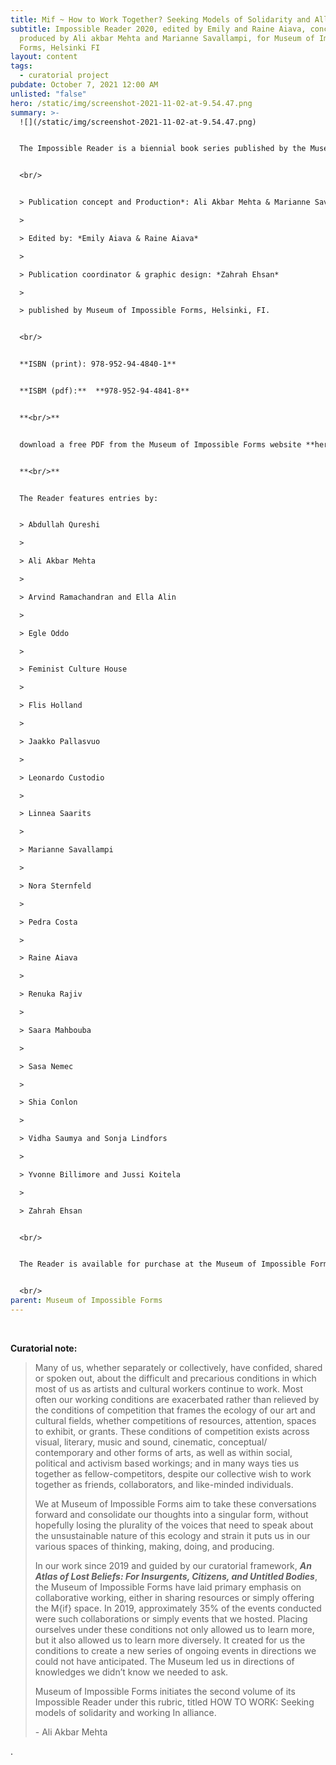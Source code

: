 ```yaml
---
title: Mif ~ How to Work Together? Seeking Models of Solidarity and Alliance
subtitle: Impossible Reader 2020, edited by Emily and Raine Aiava, conceived and
  produced by Ali akbar Mehta and Marianne Savallampi, for Museum of Impossible
  Forms, Helsinki FI
layout: content
tags:
  - curatorial project
pubdate: October 7, 2021 12:00 AM
unlisted: "false"
hero: /static/img/screenshot-2021-11-02-at-9.54.47.png
summary: >-
  ![](/static/img/screenshot-2021-11-02-at-9.54.47.png)


  The Impossible Reader is a biennial book series published by the Museum of Impossible Forms. The theme of the 2020 reader is **How to Work Together – Seeking models of solidarity and alliance**. It gathers a selection of essays, writings and poems on and around the topic of collective working practices. The publication also reflects and celebrates the past four years of operations of the Museum of Impossible Forms cultural centre in Kontula.


  <br/> 


  > Publication concept and Production*: Ali Akbar Mehta & Marianne Savallampi*

  >

  > Edited by: *Emily Aiava & Raine Aiava*

  >

  > Publication coordinator & graphic design: *Zahrah Ehsan*

  >

  > published by Museum of Impossible Forms, Helsinki, FI. 


  <br/>


  **ISBN (print): 978-952-94-4840-1**


  **ISBM (pdf):**  **978-952-94-4841-8**


  **<br/>**


  download a free PDF from the Museum of Impossible Forms website **here**


  **<br/>**


  The Reader features entries by:


  > Abdullah Qureshi

  >

  > Ali Akbar Mehta

  >

  > Arvind Ramachandran and Ella Alin

  >

  > Egle Oddo

  >

  > Feminist Culture House

  >

  > Flis Holland

  >

  > Jaakko Pallasvuo

  >

  > Leonardo Custodio

  >

  > Linnea Saarits

  >

  > Marianne Savallampi

  >

  > Nora Sternfeld

  >

  > Pedra Costa

  >

  > Raine Aiava

  >

  > Renuka Rajiv

  >

  > Saara Mahbouba

  >

  > Sasa Nemec

  >

  > Shia Conlon

  >

  > Vidha Saumya and Sonja Lindfors

  >

  > Yvonne Billimore and Jussi Koitela

  >

  > Zahrah Ehsan


  <br/>


  The Reader is available for purchase at the Museum of Impossible Forms.


  <br/>
parent: Museum of Impossible Forms
---
```

<br/>

**Curatorial note:**

> Many of us, whether separately or collectively, have confided, shared or spoken out, about the difficult and precarious conditions in which most of us as artists and cultural workers continue to work. Most often our working conditions are exacerbated rather than relieved by the conditions of competition that frames the ecology of our art and cultural fields, whether competitions of resources, attention, spaces to exhibit, or grants. These conditions of competition exists across visual, literary, music and sound, cinematic, conceptual/ contemporary and other forms of arts, as well as within social, political and activism based workings; and in many ways ties us together as fellow-competitors, despite our collective wish to work together as friends, collaborators, and like-minded individuals.
>
> We at Museum of Impossible Forms aim to take these conversations forward and consolidate our thoughts into a singular form, without hopefully losing the plurality of the voices that need to speak about the unsustainable nature of this ecology and strain it puts us in our various spaces of thinking, making, doing, and producing.  
>
> In our work since 2019 and guided by our curatorial framework, ***An Atlas of Lost Beliefs: For Insurgents, Citizens, and Untitled Bodies***, the Museum of Impossible Forms have laid primary emphasis on collaborative working, either in sharing resources or simply offering the M{if} space. In 2019, approximately 35% of the events conducted were such collaborations or simply events that we hosted. Placing ourselves under these conditions not only allowed us to learn more, but it also allowed us to learn more diversely. It created for us the conditions to create a new series of ongoing events in directions we could not have anticipated. The Museum led us in directions of knowledges we didn’t know we needed to ask.
>
> Museum of Impossible Forms initiates the second volume of its Impossible Reader under this rubric, titled HOW TO WORK: Seeking models of solidarity and working In alliance.
>
> \- Ali Akbar Mehta

.